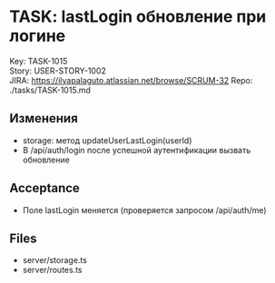 # TASK: lastLogin обновление при логине
Key: TASK-1015  
Story: USER-STORY-1002  
JIRA: https://ilyapalaguto.atlassian.net/browse/SCRUM-32
Repo: ./tasks/TASK-1015.md

## Изменения
- storage: метод updateUserLastLogin(userId)
- В /api/auth/login после успешной аутентификации вызвать обновление

## Acceptance
- Поле lastLogin меняется (проверяется запросом /api/auth/me)

## Files
- server/storage.ts
- server/routes.ts
